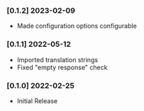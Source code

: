 ### [0.1.2] 2023-02-09
* Made configuration options configurable

### [0.1.1] 2022-05-12

* Imported translation strings
* Fixed "empty response" check

### [0.1.0] 2022-02-25

* Initial Release